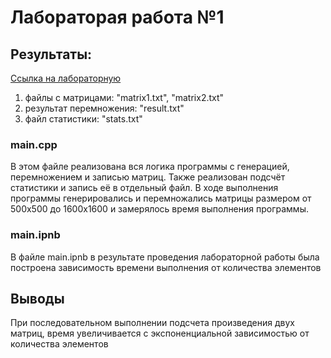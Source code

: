 # Лабораторая работа №1


## Результаты: 
[Ссылка на лабораторную ](https://github.com/K0tlyarski/parallelprogLAB1/tree/main/lab1/lab1)
1. файлы с матрицами: "matrix1.txt", "matrix2.txt" 
2. результат перемножения: "result.txt"
3. файл статистики: "stats.txt"

### main.cpp
В этом файле реализована вся логика программы с генерацией, перемножением и записью матриц. Также реализован подсчёт статистики и запись её в отдельный файл. В ходе выполнения программы генерировались и перемножались матрицы размером от 500х500 до 1600х1600 и замерялось время выполнения программы.


### main.ipnb
В файле main.ipnb в результате проведения лабораторной работы была построена зависимость времени выполнения от количества элементов<br>

## Выводы
При последовательном выполнении подсчета произведения двух матриц, время увеличивается с экспоненциальной зависимостью от количества элементов 
